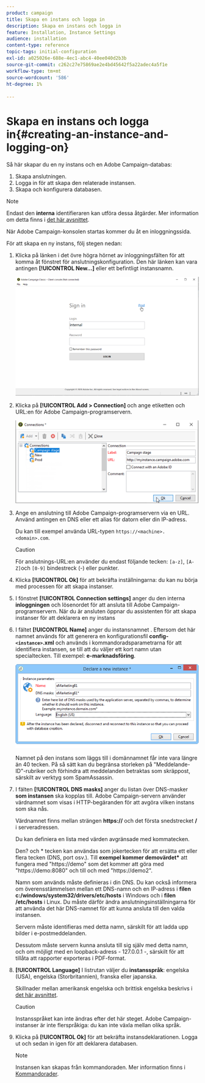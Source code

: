 ```yaml
---
product: campaign
title: Skapa en instans och logga in
description: Skapa en instans och logga in
feature: Installation, Instance Settings
audience: installation
content-type: reference
topic-tags: initial-configuration
exl-id: a025026e-688e-4ec1-abc4-40ee040d2b3b
source-git-commit: c262c27e75869ae2e4bd45642f5a22adec4a5f1e
workflow-type: tm+mt
source-wordcount: '586'
ht-degree: 1%

---
```


# Skapa en instans och logga in{#creating-an-instance-and-logging-on}



Så här skapar du en ny instans och en Adobe Campaign-databas:

1. Skapa anslutningen.
1. Logga in för att skapa den relaterade instansen.
1. Skapa och konfigurera databasen.

>[!NOTE]
>
>Endast den **interna** identifieraren kan utföra dessa åtgärder. Mer information om detta finns i [det här avsnittet](../../installation/using/configuring-campaign-server.md#internal-identifier).

När Adobe Campaign-konsolen startas kommer du åt en inloggningssida.

För att skapa en ny instans, följ stegen nedan:

1. Klicka på länken i det övre högra hörnet av inloggningsfälten för att komma åt fönstret för anslutningskonfiguration. Den här länken kan vara antingen **[!UICONTROL New...]** eller ett befintligt instansnamn.

   ![](assets/s_ncs_install_define_connection_01.png)

1. Klicka på **[!UICONTROL Add > Connection]** och ange etiketten och URL:en för Adobe Campaign-programservern.

   ![](assets/s_ncs_install_define_connection_02.png)

1. Ange en anslutning till Adobe Campaign-programservern via en URL. Använd antingen en DNS eller ett alias för datorn eller din IP-adress.

   Du kan till exempel använda URL-typen `https://<machine>.<domain>.com`.

   >[!CAUTION]
   >
   >För anslutnings-URL:en använder du endast följande tecken: `[a-z]`, `[A-Z]`och `[0-9]` bindestreck (-) eller punkter.

1. Klicka **[!UICONTROL Ok]** för att bekräfta inställningarna: du kan nu börja med processen för att skapa instanser.
1. I fönstret **[!UICONTROL Connection settings]** anger du den interna **inloggningen** och lösenordet för att ansluta till Adobe Campaign-programservern. När du är ansluten öppnar du assistenten för att skapa instanser för att deklarera en ny instans
1. I fältet **[!UICONTROL Name]** anger du instansnamnet **&#x200B;**. Eftersom det här namnet används för att generera en konfigurationsfil **config-`<instance>`.xml** och används i kommandoradsparametrarna för att identifiera instansen, se till att du väljer ett kort namn utan specialtecken. Till exempel: **e-marknadsföring**.

   ![](assets/s_ncs_install_create_instance.png)

   Namnet på den instans som läggs till i domännamnet får inte vara längre än 40 tecken. På så sätt kan du begränsa storleken på &quot;Meddelande-ID&quot;-rubriker och förhindra att meddelanden betraktas som skräppost, särskilt av verktyg som SpamAssassin.

1. I fälten **[!UICONTROL DNS masks]** anger du listan över DNS-masker **som instansen** ska kopplas till. Adobe Campaign-servern använder värdnamnet som visas i HTTP-begäranden för att avgöra vilken instans som ska nås.

   Värdnamnet finns mellan strängen **https://** och det första snedstrecket **/** i serveradressen.

   Du kan definiera en lista med värden avgränsade med kommatecken.

   Den? och &#42; tecken kan användas som jokertecken för att ersätta ett eller flera tecken (DNS, port osv.). Till **exempel kommer demovärdet&#42;** att fungera med &quot;https://demo&quot; som det kommer att göra med &quot;https://demo:8080&quot; och till och med &quot;https://demo2&quot;.

   Namn som används måste definieras i din DNS. Du kan också informera om överensstämmelsen mellan ett DNS-namn och en IP-adress i **filen c:/windows/system32/drivers/etc/hosts** i Windows och i **filen /etc/hosts** i Linux. Du måste därför ändra anslutningsinställningarna för att använda det här DNS-namnet för att kunna ansluta till den valda instansen.

   Servern måste identifieras med detta namn, särskilt för att ladda upp bilder i e-postmeddelanden.

   Dessutom måste servern kunna ansluta till sig själv med detta namn, och om möjligt med en loopback-adress - 127.0.0.1 -, särskilt för att tillåta att rapporter exporteras i PDF-format.

1. **[!UICONTROL Language]** I listrutan väljer du **instansspråk**: engelska (USA), engelska (Storbritannien), franska eller japanska.

   Skillnader mellan amerikansk engelska och brittisk engelska beskrivs i [det här avsnittet](../../platform/using/adobe-campaign-workspace.md#date-and-time).

   >[!CAUTION]
   >
   >Instansspråket kan inte ändras efter det här steget. Adobe Campaign-instanser är inte flerspråkiga: du kan inte växla mellan olika språk.

1. Klicka på **[!UICONTROL Ok]** för att bekräfta instansdeklarationen. Logga ut och sedan in igen för att deklarera databasen.

   >[!NOTE]
   >
   >Instansen kan skapas från kommandoraden. Mer information finns i [Kommandorader](../../installation/using/command-lines.md).
